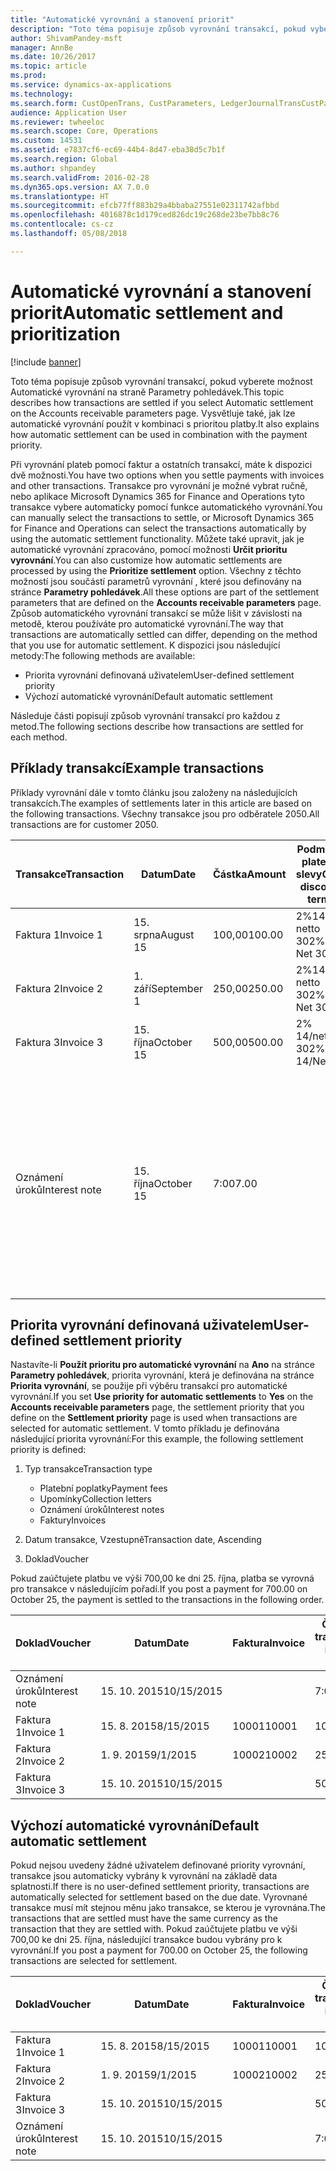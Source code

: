 ```yaml
---
title: "Automatické vyrovnání a stanovení priorit"
description: "Toto téma popisuje způsob vyrovnání transakcí, pokud vyberete možnost Automatické vyrovnání na straně Parametry pohledávek. Vysvětluje také, jak lze automatické vyrovnání použít v kombinaci s prioritou platby."
author: ShivamPandey-msft
manager: AnnBe
ms.date: 10/26/2017
ms.topic: article
ms.prod: 
ms.service: dynamics-ax-applications
ms.technology: 
ms.search.form: CustOpenTrans, CustParameters, LedgerJournalTransCustPaym
audience: Application User
ms.reviewer: twheeloc
ms.search.scope: Core, Operations
ms.custom: 14531
ms.assetid: e7837cf6-ec69-44b4-8d47-eba38d5c7b1f
ms.search.region: Global
ms.author: shpandey
ms.search.validFrom: 2016-02-28
ms.dyn365.ops.version: AX 7.0.0
ms.translationtype: HT
ms.sourcegitcommit: efcb77ff883b29a4bbaba27551e02311742afbbd
ms.openlocfilehash: 4016878c1d179ced826dc19c268de23be7bb8c76
ms.contentlocale: cs-cz
ms.lasthandoff: 05/08/2018

---
```


# <a name="automatic-settlement-and-prioritization"></a><span data-ttu-id="6bd72-104">Automatické vyrovnání a stanovení priorit</span><span class="sxs-lookup"><span data-stu-id="6bd72-104">Automatic settlement and prioritization</span></span>

[!include [banner](../includes/banner.md)]

<span data-ttu-id="6bd72-105">Toto téma popisuje způsob vyrovnání transakcí, pokud vyberete možnost Automatické vyrovnání na straně Parametry pohledávek.</span><span class="sxs-lookup"><span data-stu-id="6bd72-105">This topic describes how transactions are settled if you select Automatic settlement on the Accounts receivable parameters page.</span></span> <span data-ttu-id="6bd72-106">Vysvětluje také, jak lze automatické vyrovnání použít v kombinaci s prioritou platby.</span><span class="sxs-lookup"><span data-stu-id="6bd72-106">It also explains how automatic settlement can be used in combination with the payment priority.</span></span>

<span data-ttu-id="6bd72-107">Při vyrovnání plateb pomocí faktur a ostatních transakcí, máte k dispozici dvě možnosti.</span><span class="sxs-lookup"><span data-stu-id="6bd72-107">You have two options when you settle payments with invoices and other transactions.</span></span> <span data-ttu-id="6bd72-108">Transakce pro vyrovnání je možné vybrat ručně, nebo aplikace Microsoft Dynamics 365 for Finance and Operations tyto transakce vybere automaticky pomocí funkce automatického vyrovnání.</span><span class="sxs-lookup"><span data-stu-id="6bd72-108">You can manually select the transactions to settle, or Microsoft Dynamics 365 for Finance and Operations can select the transactions automatically by using the automatic settlement functionality.</span></span> <span data-ttu-id="6bd72-109">Můžete také upravit, jak je automatické vyrovnání zpracováno, pomocí možnosti **Určit prioritu vyrovnání**.</span><span class="sxs-lookup"><span data-stu-id="6bd72-109">You can also customize how automatic settlements are processed by using the **Prioritize settlement** option.</span></span> <span data-ttu-id="6bd72-110">Všechny z těchto možností jsou součástí parametrů vyrovnání , které jsou definovány na stránce **Parametry pohledávek**.</span><span class="sxs-lookup"><span data-stu-id="6bd72-110">All these options are part of the settlement parameters that are defined on the **Accounts receivable parameters** page.</span></span> <span data-ttu-id="6bd72-111">Způsob automatického vyrovnání transakcí se může lišit v závislosti na metodě, kterou používáte pro automatické vyrovnání.</span><span class="sxs-lookup"><span data-stu-id="6bd72-111">The way that transactions are automatically settled can differ, depending on the method that you use for automatic settlement.</span></span> <span data-ttu-id="6bd72-112">K dispozici jsou následující metody:</span><span class="sxs-lookup"><span data-stu-id="6bd72-112">The following methods are available:</span></span>

-   <span data-ttu-id="6bd72-113">Priorita vyrovnání definovaná uživatelem</span><span class="sxs-lookup"><span data-stu-id="6bd72-113">User-defined settlement priority</span></span>
-   <span data-ttu-id="6bd72-114">Výchozí automatické vyrovnání</span><span class="sxs-lookup"><span data-stu-id="6bd72-114">Default automatic settlement</span></span>

<span data-ttu-id="6bd72-115">Následuje části popisují způsob vyrovnání transakcí pro každou z metod.</span><span class="sxs-lookup"><span data-stu-id="6bd72-115">The following sections describe how transactions are settled for each method.</span></span>

## <a name="example-transactions"></a><span data-ttu-id="6bd72-116">Příklady transakcí</span><span class="sxs-lookup"><span data-stu-id="6bd72-116">Example transactions</span></span>
<span data-ttu-id="6bd72-117">Příklady vyrovnání dále v tomto článku jsou založeny na následujících transakcích.</span><span class="sxs-lookup"><span data-stu-id="6bd72-117">The examples of settlements later in this article are based on the following transactions.</span></span> <span data-ttu-id="6bd72-118">Všechny transakce jsou pro odběratele 2050.</span><span class="sxs-lookup"><span data-stu-id="6bd72-118">All transactions are for customer 2050.</span></span>

| <span data-ttu-id="6bd72-119">Transakce</span><span class="sxs-lookup"><span data-stu-id="6bd72-119">Transaction</span></span>   | <span data-ttu-id="6bd72-120">Datum</span><span class="sxs-lookup"><span data-stu-id="6bd72-120">Date</span></span>        | <span data-ttu-id="6bd72-121">Částka</span><span class="sxs-lookup"><span data-stu-id="6bd72-121">Amount</span></span> | <span data-ttu-id="6bd72-122">Podmínky platební slevy</span><span class="sxs-lookup"><span data-stu-id="6bd72-122">Cash discount terms</span></span> | <span data-ttu-id="6bd72-123">Datum platební slevy</span><span class="sxs-lookup"><span data-stu-id="6bd72-123">Cash discount date</span></span> | <span data-ttu-id="6bd72-124">Poznámky</span><span class="sxs-lookup"><span data-stu-id="6bd72-124">Comments</span></span>                                                                                                                                                                                      |
|---------------|-------------|--------|---------------------|--------------------|-----------------------------------------------------------------------------------------------------------------------------------------------------------------------------------------------|
| <span data-ttu-id="6bd72-125">Faktura 1</span><span class="sxs-lookup"><span data-stu-id="6bd72-125">Invoice 1</span></span>     | <span data-ttu-id="6bd72-126">15. srpna</span><span class="sxs-lookup"><span data-stu-id="6bd72-126">August 15</span></span>   | <span data-ttu-id="6bd72-127">100,00</span><span class="sxs-lookup"><span data-stu-id="6bd72-127">100.00</span></span> | <span data-ttu-id="6bd72-128">2%14, netto 30</span><span class="sxs-lookup"><span data-stu-id="6bd72-128">2%14, Net 30</span></span>        | <span data-ttu-id="6bd72-129">29. srpna</span><span class="sxs-lookup"><span data-stu-id="6bd72-129">August 29</span></span>          |                                                                                                                                                                                               |
| <span data-ttu-id="6bd72-130">Faktura 2</span><span class="sxs-lookup"><span data-stu-id="6bd72-130">Invoice 2</span></span>     | <span data-ttu-id="6bd72-131">1. září</span><span class="sxs-lookup"><span data-stu-id="6bd72-131">September 1</span></span> | <span data-ttu-id="6bd72-132">250,00</span><span class="sxs-lookup"><span data-stu-id="6bd72-132">250.00</span></span> | <span data-ttu-id="6bd72-133">2%14, netto 30</span><span class="sxs-lookup"><span data-stu-id="6bd72-133">2%14, Net 30</span></span>        | <span data-ttu-id="6bd72-134">15. září</span><span class="sxs-lookup"><span data-stu-id="6bd72-134">September 15</span></span>       |                                                                                                                                                                                               |
| <span data-ttu-id="6bd72-135">Faktura 3</span><span class="sxs-lookup"><span data-stu-id="6bd72-135">Invoice 3</span></span>     | <span data-ttu-id="6bd72-136">15. října</span><span class="sxs-lookup"><span data-stu-id="6bd72-136">October 15</span></span>  | <span data-ttu-id="6bd72-137">500,00</span><span class="sxs-lookup"><span data-stu-id="6bd72-137">500.00</span></span> | <span data-ttu-id="6bd72-138">2% 14/netto 30</span><span class="sxs-lookup"><span data-stu-id="6bd72-138">2% 14/Net 30</span></span>        | <span data-ttu-id="6bd72-139">29. října</span><span class="sxs-lookup"><span data-stu-id="6bd72-139">October 29</span></span>         |                                                                                                                                                                                               |
| <span data-ttu-id="6bd72-140">Oznámení úroků</span><span class="sxs-lookup"><span data-stu-id="6bd72-140">Interest note</span></span> | <span data-ttu-id="6bd72-141">15. října</span><span class="sxs-lookup"><span data-stu-id="6bd72-141">October 15</span></span>  | <span data-ttu-id="6bd72-142">7:00</span><span class="sxs-lookup"><span data-stu-id="6bd72-142">7.00</span></span>   |                     |                    | <span data-ttu-id="6bd72-143">Toto oznámení úroků je pro fakturu 1 a fakturu 2.</span><span class="sxs-lookup"><span data-stu-id="6bd72-143">This interest note is for invoice 1 and invoice 2.</span></span> <span data-ttu-id="6bd72-144">Částka se počítá jako 2% úrok z částek, které jsou 30 nebo více dnů po splatnosti.</span><span class="sxs-lookup"><span data-stu-id="6bd72-144">The amount is calculated as 2-percent interest on amounts that are 30 or more days past due.</span></span> <span data-ttu-id="6bd72-145">Například 0,02 × (100,00 + 250,00) = 7,00.</span><span class="sxs-lookup"><span data-stu-id="6bd72-145">For example, 0.02 × (100.00 + 250.00) = 7.00.</span></span> |

## <a name="user-defined-settlement-priority"></a><span data-ttu-id="6bd72-146">Priorita vyrovnání definovaná uživatelem</span><span class="sxs-lookup"><span data-stu-id="6bd72-146">User-defined settlement priority</span></span>
<span data-ttu-id="6bd72-147">Nastavíte-li **Použít prioritu pro automatické vyrovnání** na **Ano** na stránce **Parametry pohledávek**, priorita vyrovnání, která je definována na stránce **Priorita vyrovnání**, se použije při výběru transakcí pro automatické vyrovnání.</span><span class="sxs-lookup"><span data-stu-id="6bd72-147">If you set **Use priority for automatic settlements** to **Yes** on the **Accounts receivable parameters** page, the settlement priority that you define on the **Settlement priority** page is used when transactions are selected for automatic settlement.</span></span> <span data-ttu-id="6bd72-148">V tomto příkladu je definována následující priorita vyrovnání:</span><span class="sxs-lookup"><span data-stu-id="6bd72-148">For this example, the following settlement priority is defined:</span></span>

1.  <span data-ttu-id="6bd72-149">Typ transakce</span><span class="sxs-lookup"><span data-stu-id="6bd72-149">Transaction type</span></span>
    -   <span data-ttu-id="6bd72-150">Platební poplatky</span><span class="sxs-lookup"><span data-stu-id="6bd72-150">Payment fees</span></span>
    -   <span data-ttu-id="6bd72-151">Upomínky</span><span class="sxs-lookup"><span data-stu-id="6bd72-151">Collection letters</span></span>
    -   <span data-ttu-id="6bd72-152">Oznámení úroků</span><span class="sxs-lookup"><span data-stu-id="6bd72-152">Interest notes</span></span>
    -   <span data-ttu-id="6bd72-153">Faktury</span><span class="sxs-lookup"><span data-stu-id="6bd72-153">Invoices</span></span>

2.  <span data-ttu-id="6bd72-154">Datum transakce, Vzestupně</span><span class="sxs-lookup"><span data-stu-id="6bd72-154">Transaction date, Ascending</span></span>
3.  <span data-ttu-id="6bd72-155">Doklad</span><span class="sxs-lookup"><span data-stu-id="6bd72-155">Voucher</span></span>

<span data-ttu-id="6bd72-156">Pokud zaúčtujete platbu ve výši 700,00 ke dni 25. října, platba se vyrovná pro transakce v následujícím pořadí.</span><span class="sxs-lookup"><span data-stu-id="6bd72-156">If you post a payment for 700.00 on October 25, the payment is settled to the transactions in the following order.</span></span>

| <span data-ttu-id="6bd72-157">Doklad</span><span class="sxs-lookup"><span data-stu-id="6bd72-157">Voucher</span></span>       | <span data-ttu-id="6bd72-158">Datum</span><span class="sxs-lookup"><span data-stu-id="6bd72-158">Date</span></span>       | <span data-ttu-id="6bd72-159">Faktura</span><span class="sxs-lookup"><span data-stu-id="6bd72-159">Invoice</span></span> | <span data-ttu-id="6bd72-160">Částka v měně transakce</span><span class="sxs-lookup"><span data-stu-id="6bd72-160">Amount in transaction currency</span></span> | <span data-ttu-id="6bd72-161">Částka k vyrovnání</span><span class="sxs-lookup"><span data-stu-id="6bd72-161">Amount to settle</span></span> | <span data-ttu-id="6bd72-162">Zůstatek</span><span class="sxs-lookup"><span data-stu-id="6bd72-162">Balance</span></span> | <span data-ttu-id="6bd72-163">Měna</span><span class="sxs-lookup"><span data-stu-id="6bd72-163">Currency</span></span> |
|---------------|------------|---------|--------------------------------|------------------|---------|----------|
| <span data-ttu-id="6bd72-164">Oznámení úroků</span><span class="sxs-lookup"><span data-stu-id="6bd72-164">Interest note</span></span> | <span data-ttu-id="6bd72-165">15. 10. 2015</span><span class="sxs-lookup"><span data-stu-id="6bd72-165">10/15/2015</span></span> |         | <span data-ttu-id="6bd72-166">7:00</span><span class="sxs-lookup"><span data-stu-id="6bd72-166">7.00</span></span>                           | <span data-ttu-id="6bd72-167">7:00</span><span class="sxs-lookup"><span data-stu-id="6bd72-167">7.00</span></span>             | <span data-ttu-id="6bd72-168">0,00</span><span class="sxs-lookup"><span data-stu-id="6bd72-168">0.00</span></span>    | <span data-ttu-id="6bd72-169">USD</span><span class="sxs-lookup"><span data-stu-id="6bd72-169">USD</span></span>      |
| <span data-ttu-id="6bd72-170">Faktura 1</span><span class="sxs-lookup"><span data-stu-id="6bd72-170">Invoice 1</span></span>     | <span data-ttu-id="6bd72-171">15. 8. 2015</span><span class="sxs-lookup"><span data-stu-id="6bd72-171">8/15/2015</span></span>  | <span data-ttu-id="6bd72-172">10001</span><span class="sxs-lookup"><span data-stu-id="6bd72-172">10001</span></span>   | <span data-ttu-id="6bd72-173">100,00</span><span class="sxs-lookup"><span data-stu-id="6bd72-173">100.00</span></span>                         | <span data-ttu-id="6bd72-174">100,00</span><span class="sxs-lookup"><span data-stu-id="6bd72-174">100.00</span></span>           | <span data-ttu-id="6bd72-175">0,00</span><span class="sxs-lookup"><span data-stu-id="6bd72-175">0.00</span></span>    | <span data-ttu-id="6bd72-176">USD</span><span class="sxs-lookup"><span data-stu-id="6bd72-176">USD</span></span>      |
| <span data-ttu-id="6bd72-177">Faktura 2</span><span class="sxs-lookup"><span data-stu-id="6bd72-177">Invoice 2</span></span>     | <span data-ttu-id="6bd72-178">1. 9. 2015</span><span class="sxs-lookup"><span data-stu-id="6bd72-178">9/1/2015</span></span>   | <span data-ttu-id="6bd72-179">10002</span><span class="sxs-lookup"><span data-stu-id="6bd72-179">10002</span></span>   | <span data-ttu-id="6bd72-180">250,00</span><span class="sxs-lookup"><span data-stu-id="6bd72-180">250.00</span></span>                         | <span data-ttu-id="6bd72-181">250,00</span><span class="sxs-lookup"><span data-stu-id="6bd72-181">250.00</span></span>           | <span data-ttu-id="6bd72-182">0,00</span><span class="sxs-lookup"><span data-stu-id="6bd72-182">0.00</span></span>    | <span data-ttu-id="6bd72-183">USD</span><span class="sxs-lookup"><span data-stu-id="6bd72-183">USD</span></span>      |
| <span data-ttu-id="6bd72-184">Faktura 3</span><span class="sxs-lookup"><span data-stu-id="6bd72-184">Invoice 3</span></span>     | <span data-ttu-id="6bd72-185">15. 10. 2015</span><span class="sxs-lookup"><span data-stu-id="6bd72-185">10/15/2015</span></span> |         | <span data-ttu-id="6bd72-186">500,00</span><span class="sxs-lookup"><span data-stu-id="6bd72-186">500.00</span></span>                         | <span data-ttu-id="6bd72-187">343,00</span><span class="sxs-lookup"><span data-stu-id="6bd72-187">343.00</span></span>           | <span data-ttu-id="6bd72-188">157,00</span><span class="sxs-lookup"><span data-stu-id="6bd72-188">157.00</span></span>  | <span data-ttu-id="6bd72-189">USD</span><span class="sxs-lookup"><span data-stu-id="6bd72-189">USD</span></span>      |

## <a name="default-automatic-settlement"></a><span data-ttu-id="6bd72-190">Výchozí automatické vyrovnání</span><span class="sxs-lookup"><span data-stu-id="6bd72-190">Default automatic settlement</span></span>
<span data-ttu-id="6bd72-191">Pokud nejsou uvedeny žádné uživatelem definované priority vyrovnání, transakce jsou automaticky vybrány k vyrovnání na základě data splatnosti.</span><span class="sxs-lookup"><span data-stu-id="6bd72-191">If there is no user-defined settlement priority, transactions are automatically selected for settlement based on the due date.</span></span> <span data-ttu-id="6bd72-192">Vyrovnané transakce musí mít stejnou měnu jako transakce, se kterou je vyrovnána.</span><span class="sxs-lookup"><span data-stu-id="6bd72-192">The transactions that are settled must have the same currency as the transaction that they are settled with.</span></span> <span data-ttu-id="6bd72-193">Pokud zaúčtujete platbu ve výši 700,00 ke dni 25. října, následující transakce budou vybrány pro k vyrovnání.</span><span class="sxs-lookup"><span data-stu-id="6bd72-193">If you post a payment for 700.00 on October 25, the following transactions are selected for settlement.</span></span>

| <span data-ttu-id="6bd72-194">Doklad</span><span class="sxs-lookup"><span data-stu-id="6bd72-194">Voucher</span></span>       | <span data-ttu-id="6bd72-195">Datum</span><span class="sxs-lookup"><span data-stu-id="6bd72-195">Date</span></span>       | <span data-ttu-id="6bd72-196">Faktura</span><span class="sxs-lookup"><span data-stu-id="6bd72-196">Invoice</span></span> | <span data-ttu-id="6bd72-197">Částka v měně transakce</span><span class="sxs-lookup"><span data-stu-id="6bd72-197">Amount in transaction currency</span></span> | <span data-ttu-id="6bd72-198">Částka k vyrovnání</span><span class="sxs-lookup"><span data-stu-id="6bd72-198">Amount to settle</span></span> | <span data-ttu-id="6bd72-199">Zůstatek</span><span class="sxs-lookup"><span data-stu-id="6bd72-199">Balance</span></span> | <span data-ttu-id="6bd72-200">Měna</span><span class="sxs-lookup"><span data-stu-id="6bd72-200">Currency</span></span> |
|---------------|------------|---------|--------------------------------|------------------|---------|----------|
| <span data-ttu-id="6bd72-201">Faktura 1</span><span class="sxs-lookup"><span data-stu-id="6bd72-201">Invoice 1</span></span>     | <span data-ttu-id="6bd72-202">15. 8. 2015</span><span class="sxs-lookup"><span data-stu-id="6bd72-202">8/15/2015</span></span>  | <span data-ttu-id="6bd72-203">10001</span><span class="sxs-lookup"><span data-stu-id="6bd72-203">10001</span></span>   | <span data-ttu-id="6bd72-204">100,00</span><span class="sxs-lookup"><span data-stu-id="6bd72-204">100.00</span></span>                         | <span data-ttu-id="6bd72-205">100,00</span><span class="sxs-lookup"><span data-stu-id="6bd72-205">100.00</span></span>           | <span data-ttu-id="6bd72-206">0,00</span><span class="sxs-lookup"><span data-stu-id="6bd72-206">0.00</span></span>    | <span data-ttu-id="6bd72-207">USD</span><span class="sxs-lookup"><span data-stu-id="6bd72-207">USD</span></span>      |
| <span data-ttu-id="6bd72-208">Faktura 2</span><span class="sxs-lookup"><span data-stu-id="6bd72-208">Invoice 2</span></span>     | <span data-ttu-id="6bd72-209">1. 9. 2015</span><span class="sxs-lookup"><span data-stu-id="6bd72-209">9/1/2015</span></span>   | <span data-ttu-id="6bd72-210">10002</span><span class="sxs-lookup"><span data-stu-id="6bd72-210">10002</span></span>   | <span data-ttu-id="6bd72-211">250,00</span><span class="sxs-lookup"><span data-stu-id="6bd72-211">250.00</span></span>                         | <span data-ttu-id="6bd72-212">250,00</span><span class="sxs-lookup"><span data-stu-id="6bd72-212">250.00</span></span>           | <span data-ttu-id="6bd72-213">0,00</span><span class="sxs-lookup"><span data-stu-id="6bd72-213">0.00</span></span>    | <span data-ttu-id="6bd72-214">USD</span><span class="sxs-lookup"><span data-stu-id="6bd72-214">USD</span></span>      |
| <span data-ttu-id="6bd72-215">Faktura 3</span><span class="sxs-lookup"><span data-stu-id="6bd72-215">Invoice 3</span></span>     | <span data-ttu-id="6bd72-216">15. 10. 2015</span><span class="sxs-lookup"><span data-stu-id="6bd72-216">10/15/2015</span></span> |         | <span data-ttu-id="6bd72-217">500,00</span><span class="sxs-lookup"><span data-stu-id="6bd72-217">500.00</span></span>                         | <span data-ttu-id="6bd72-218">350,00</span><span class="sxs-lookup"><span data-stu-id="6bd72-218">350.00</span></span>           | <span data-ttu-id="6bd72-219">150,00</span><span class="sxs-lookup"><span data-stu-id="6bd72-219">150.00</span></span>  | <span data-ttu-id="6bd72-220">USD</span><span class="sxs-lookup"><span data-stu-id="6bd72-220">USD</span></span>      |
| <span data-ttu-id="6bd72-221">Oznámení úroků</span><span class="sxs-lookup"><span data-stu-id="6bd72-221">Interest note</span></span> | <span data-ttu-id="6bd72-222">15. 10. 2015</span><span class="sxs-lookup"><span data-stu-id="6bd72-222">10/15/2015</span></span> |         | <span data-ttu-id="6bd72-223">7:00</span><span class="sxs-lookup"><span data-stu-id="6bd72-223">7.00</span></span>                           | <span data-ttu-id="6bd72-224">0,00</span><span class="sxs-lookup"><span data-stu-id="6bd72-224">0.00</span></span>             | <span data-ttu-id="6bd72-225">0,00</span><span class="sxs-lookup"><span data-stu-id="6bd72-225">0.00</span></span>    | <span data-ttu-id="6bd72-226">USD</span><span class="sxs-lookup"><span data-stu-id="6bd72-226">USD</span></span>      |






